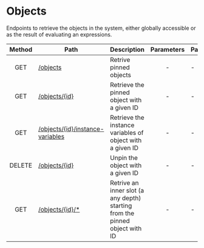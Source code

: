 # Objects
Endpoints to retrieve the objects in the system, either globally accessible or as the result of evaluating an expressions.

| Method | Path | Description | Parameters | Payload |
| :--: | -- | -- | :--: | -- |
| GET | [/objects](get.md) | Retrive pinned objects | - | - |
| GET | [/objects/{id}](id/get.md) | Retrieve the pinned object with a given ID | - | - |
| GET | [/objects/{id}/instance-variables](id/instance-variables/get.md) | Retrieve the instance variables of object with a given ID | - | - |
| DELETE | [/objects/{id}](id/delete.md) | Unpin the object with a given ID | - | - |
| GET | [/objects/{id}/*](id/slots/get.md) | Retrive an inner slot (a any depth) starting from the pinned object with ID | - | - |